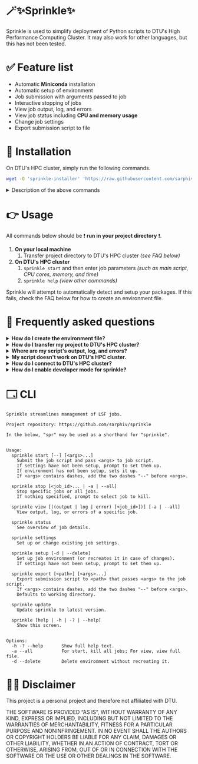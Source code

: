 # 🪄✨Sprinkle✨
Sprinkle is used to simplify deployment of Python scripts to DTU's High Performance Computing Cluster. 
It may also work for other languages, but this has not been tested.


# ✅ Feature list
- Automatic **Miniconda** installation
- Automatic setup of environment
- Job submission with arguments passed to job
- Interactive stopping of jobs
- View job output, log, and errors
- View job status including **CPU and memory usage**
- Change job settings
- Export submission script to file


# 🚀 Installation
On DTU's HPC cluster, simply run the following commands.

```bash
wget -O 'sprinkle-installer' 'https://raw.githubusercontent.com/sarphiv/sprinkle/main/bin/sprinkle' && chmod u+x sprinkle-installer && ./sprinkle-installer update && rm -f sprinkle-installer && source ~/.profile && sprinkle update && sprinkle help
```

<details>
  <summary>Description of the above commands</summary>

  ```bash
  # Downloads newest version of sprinkle
  $ wget -O 'sprinkle-installer' 'https://raw.githubusercontent.com/sarphiv/sprinkle/main/bin/sprinkle'
  # Makes the script executable
  $ chmod u+x sprinkle-installer
  # Runs the installation script
  $ ./sprinkle-installer update
  # Delete downloaded sprinkle file
  $ rm -f sprinkle-installer
  # Update environment variables of current shell
  $ source ~/.profile
  # Run installed sprinkle for final setup
  $ sprinkle update
  # Display help view
  $ sprinkle help
  ```
</details>


# 👉 Usage
All commands below should be ❗ **run in your project directory** ❗.

1. **On your local machine**
    1. Transfer project directory to DTU's HPC cluster _(see FAQ below)_
2. **On DTU's HPC cluster**
    1. `sprinkle start` and then enter job parameters _(such as main script, CPU cores, memory, and time)_
    0. `sprinkle help` _(view other commands)_

Sprinkle will attempt to automatically detect and setup your packages.
If this fails, check the FAQ below for how to create an environment file.

# 📖 Frequently asked questions
<details>
  <summary><b>How do I create the environment file?</b></summary>

  There are multiple ways. If no environment file (or requirements file) is specified, 
  Sprinkle will attempt to automatically create one for you. 
  If your script fails because of the above, you may need use one of the methods below.
  Once you are done, run `sprinkle settings` and select your environment file.

  - Either __**manually write the `environment.yml` file**__ (⭐ **Recommended method** ⭐)
    1. Create a new file called `environment.yml` (can be done with `touch environment.yml`)
    0. Write your environment file (example below, version numbers can be specified).
        ```yaml
        name: new_environment_name
        channels:
          - defaults
          - conda-forge
          - pytorch
        dependencies:
          - pip=22.3.1
          - python=3.10.8
          - pytorch
          - pytorch-cuda
          - torchvision
          - torchaudio
          - pip:
            - scikit-learn
            - tqdm==4.61.1
            - opencv-python
        ```
  - Or __**export your existing environment**__
    ```bash
    conda activate <environment name>
    conda env export > environment.yml
    ```
  - Or __**create a new environment**__
    ```bash
    conda create -n new_environment_name
    conda activate new_environment_name
    conda install <package_name1> <package_name2> ...
    pip install <package_name1> <package_name2> ...
    conda env export > environment.yml
    ```

  Remember the `environment.yml` file 
  should be created **before transfering your project to DTU's HPC cluster**.
  This way you can test your code with your environment on your own computer first.
  It is much easier to test, find, and fix issues there than on DTU's HPC cluster.
</details>

<details>
  <summary><b>How do I transfer my project to DTU's HPC cluster?</b></summary>

  1. **On your own computer**, navigate through a terminal to the directory **CONTAINING** your project directory.
      - Example: If your project is in `~/DTU/12345/project_directory`, navigate to `~/DTU/012345`.
  0. Run `scp -r project_directory s123456@transfer.gbar.dtu.dk:project_directory`
  0. Wait for the upload to finish

  If the above fails, contact [HPC support](https://www.hpc.dtu.dk/) for more information and guidance.
</details>

<details>
  <summary><b>Where are my script's output, log, and errors?</b></summary>

  In a bunch of files in a hidden directory called `.sprinkle` in your project directory.
</details>

<details>
  <summary><b>My script doesn't work on DTU's HPC cluster.</b></summary>

  Check the error, log, and output files with `sprinkle view error job_id`, 
  where `job_id` is for your failed job.

  The error, log, and output files can also be found 
  in a hidden directory called `.sprinkle` in your project directory.
</details>

<details>
  <summary><b>How do I connect to DTU's HPC cluster?</b></summary>

  Use `ssh s123456@login.hpc.dtu.dk` or `ThinLinc` to connect to DTU's HPC cluster.
  If you use `ssh` remember to run `linuxsh` to not overload the login node.
  Contact [HPC support](https://www.hpc.dtu.dk/) for more information and guidance.
</details>

<details>
  <summary><b>How do I enable developer mode for sprinkle?</b></summary>

  Add a file called `DEVELOPER-MODE` to `~/sprinkle/tmp/`.
  The next call to sprinkle will switch branches and recreate the environment.
  Remove the file to leave developer mode upon the next call to sprinkle.
</details>

# 🗔 CLI
```
Sprinkle streamlines management of LSF jobs.

Project repository: https://github.com/sarphiv/sprinkle

In the below, "spr" may be used as a shorthand for "sprinkle".


Usage:
  sprinkle start [--] [<args>...]
    Submit the job script and pass <args> to job script.
    If settings have not been setup, prompt to set them up.
    If environment has not been setup, sets it up.
    If <args> contains dashes, add the two dashes "--" before <args>.

  sprinkle stop [<job_id>... | -a | --all]
    Stop specific jobs or all jobs.
    If nothing specified, prompt to select job to kill.

  sprinkle view [((output | log | error) [<job_id>])] [-a | --all]
    View output, log, or errors of a specific job.

  sprinkle status
    See overview of job details.

  sprinkle settings
    Set up or change existing job settings.
    
  sprinkle setup [-d | --delete]
    Set up job environment (or recreates it in case of changes).
    If settings have not been setup, prompt to set them up.

  sprinkle export [<path>] [<args>...]
    Export submission script to <path> that passes <args> to the job script.
    If <args> contains dashes, add the two dashes "--" before <args>.
    Defaults to working directory.
    
  sprinkle update
    Update sprinkle to latest version.

  sprinkle [help | -h | -? | --help]
    Show this screen.


Options:
  -h -? --help       Show full help text.
  -a --all           For start, kill all jobs; For view, view full file.
  -d --delete        Delete environment without recreating it.
```

# 🧑‍⚖️ Disclaimer
This project is a personal project and therefore not affiliated with DTU. 

THE SOFTWARE IS PROVIDED “AS IS”, WITHOUT WARRANTY OF ANY KIND, EXPRESS OR IMPLIED, INCLUDING BUT NOT LIMITED TO THE WARRANTIES OF MERCHANTABILITY, FITNESS FOR A PARTICULAR PURPOSE AND NONINFRINGEMENT. IN NO EVENT SHALL THE AUTHORS OR COPYRIGHT HOLDERS BE LIABLE FOR ANY CLAIM, DAMAGES OR OTHER LIABILITY, WHETHER IN AN ACTION OF CONTRACT, TORT OR OTHERWISE, ARISING FROM, OUT OF OR IN CONNECTION WITH THE SOFTWARE OR THE USE OR OTHER DEALINGS IN THE SOFTWARE.
